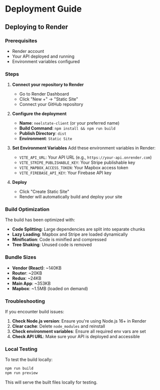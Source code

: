 # Deployment Guide

## Deploying to Render

### Prerequisites
- Render account
- Your API deployed and running
- Environment variables configured

### Steps

1. **Connect your repository to Render**
   - Go to Render Dashboard
   - Click "New +" → "Static Site"
   - Connect your GitHub repository

2. **Configure the deployment**
   - **Name**: `neelstate-client` (or your preferred name)
   - **Build Command**: `npm install && npm run build`
   - **Publish Directory**: `dist`
   - **Environment**: `Static Site`

3. **Set Environment Variables**
   Add these environment variables in Render:
   - `VITE_API_URL`: Your API URL (e.g., `https://your-api.onrender.com`)
   - `VITE_STRIPE_PUBLISHABLE_KEY`: Your Stripe publishable key
   - `VITE_MAPBOX_ACCESS_TOKEN`: Your Mapbox access token
   - `VITE_FIREBASE_API_KEY`: Your Firebase API key

4. **Deploy**
   - Click "Create Static Site"
   - Render will automatically build and deploy your site

### Build Optimization

The build has been optimized with:
- **Code Splitting**: Large dependencies are split into separate chunks
- **Lazy Loading**: Mapbox and Stripe are loaded dynamically
- **Minification**: Code is minified and compressed
- **Tree Shaking**: Unused code is removed

### Bundle Sizes
- **Vendor (React)**: ~140KB
- **Router**: ~20KB  
- **Redux**: ~24KB
- **Main App**: ~353KB
- **Mapbox**: ~1.5MB (loaded on demand)

### Troubleshooting

If you encounter build issues:

1. **Check Node.js version**: Ensure you're using Node.js 16+ in Render
2. **Clear cache**: Delete `node_modules` and reinstall
3. **Check environment variables**: Ensure all required env vars are set
4. **Check API URL**: Make sure your API is deployed and accessible

### Local Testing

To test the build locally:
```bash
npm run build
npm run preview
```

This will serve the built files locally for testing. 